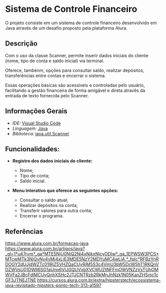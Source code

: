 # Sistema de Controle Financeiro
O projeto consiste em um sistema de controle financeiro desenvolvido em Java através de um desafio proposto pela plataforma Alura.

## Descrição 
Com o uso da classe Scanner, permite inserir dados iniciais do cliente (nome, tipo de conta e saldo inicial) via terminal. 


Oferece, tambénm, opções para consultar saldo, realizar depósitos, transferências entre contas e encerrar o sistema. 


Essas operações básicas são acessíveis e controladas pelo usuário, facilitando a gestão financeira de forma amigável e direta através da entrada de texto fornecida pelo Scanner.

## Informações Gerais

- *IDE:*  [Visual Studio Code](https://code.visualstudio.com/download)
- *Linguagem:* [Java](https://www.java.com/pt-BR/)
- *Biblioteca:* [java.util.Scanner](https://docs.oracle.com/javase/8/docs/api/java/util/Scanner.html)

## Funcionalidades:
- **Registro dos dados iniciais do cliente:**
   - Nome;
   - Tipo de conta;
   - Saldo inicial.

- **Menu interativo que oferece as seguintes opções:**
   - Consultar o saldo atual;
   - Realizar depósitos na conta;
   - Transferir valores para outra conta;
   - Encerrar o programa.

## Referências
https://www.alura.com.br/formacao-java
https://www.alura.com.br/artigos/java?_gl=1*u47rvm*_ga*MTE5NjU0NjQ2Ni4xNjkxNjcyODIw*_ga_1EPWSW3PCS*MTcwMTk3NjQyNy4yMi4xLjE3MDE5NzY2MDYuMC4wLjA.*_fplc*RFBzYnRDOGY2dUJjdWZTc01lRjZ5VHZQaCUyRjM5S3c4VmU3bW5DcW5hT1RKQnVDZWVsU01DWll6SG1aUnp6VlJGQUVxbXVCWUZtNFFmOWVNZzVxTUhOMWVFa2JBcFdlMCUyQnhXSHc2JTJCNTRzb2RkMnJhNzk1N05KanZHSmc1cGF3JTNEJTNE
https://cursos.alura.com.br/extra/hipsterstech/ecossistema-java-revisitado-hipsters-ponto-tech-313-a1597

